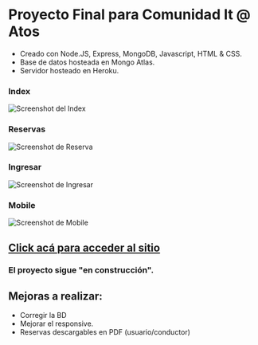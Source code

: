 # Proyecto Final para Comunidad It @ Atos

- Creado con Node.JS, Express, MongoDB, Javascript, HTML & CSS.
- Base de datos hosteada en Mongo Atlas.
- Servidor hosteado en Heroku.

### Index ###
![Screenshot del Index](https://github.com/laurajuanna/gestion_vans/blob/master/public/img/github/screenshot_01.jpg)
### Reservas ###
![Screenshot de Reserva](https://github.com/laurajuanna/gestion_vans/blob/master/public/img/github/screenshot_02.jpg)
### Ingresar ###
![Screenshot de Ingresar](https://github.com/laurajuanna/gestion_vans/blob/master/public/img/github/screenshot_03.jpg)
### Mobile ###
![Screenshot de Mobile](https://github.com/laurajuanna/gestion_vans/blob/master/public/img/github/screenshot_04.jpg)

## [Click acá para acceder al sitio](https://gestionvans.herokuapp.com/) ##

### El proyecto sigue "en construcción".

## Mejoras a realizar:

- Corregir la BD
- Mejorar el responsive.
- Reservas descargables en PDF (usuario/conductor)
